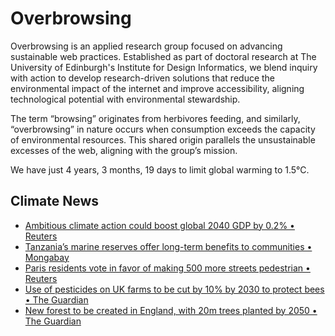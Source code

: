 # Overbrowsing

Overbrowsing is an applied research group focused on advancing sustainable web practices. Established as part of doctoral research at The University of Edinburgh's Institute for Design Informatics, we blend inquiry with action to develop research-driven solutions that reduce the environmental impact of the internet and improve accessibility, aligning technological potential with environmental stewardship.

The term “browsing” originates from herbivores feeding, and similarly, “overbrowsing” in nature occurs when consumption exceeds the capacity of environmental resources. This shared origin parallels the unsustainable excesses of the web, aligning with the group’s mission.

<!-- clock-time -->
We have just 4 years, 3 months, 19 days to limit global warming to 1.5°C.
<!-- /clock-time -->

## Climate News
<!-- clock-news -->
- [Ambitious climate action could boost global 2040 GDP by 0.2% • Reuters](https://www.reuters.com/sustainability/climate-energy/ambitious-climate-action-could-boost-global-2040-gdp-by-02-says-oecd-study-2025-03-25/ )
- [Tanzania’s marine reserves offer long-term benefits to communities • Mongabay](https://news.mongabay.com/2025/03/tanzanias-marine-reserves-offer-long-term-benefits-to-communities-study-finds/ )
- [Paris residents vote in favor of making 500 more streets pedestrian • Reuters](https://www.reuters.com/world/europe/paris-residents-vote-favour-making-500-more-streets-pedestrian-2025-03-23/ )
- [Use of pesticides on UK farms to be cut by 10% by 2030 to protect bees • The Guardian](https://www.theguardian.com/environment/2025/mar/21/use-of-pesticides-on-uk-farms-to-be-cut-by-10-by-2030-to-protect-bees )
- [New forest to be created in England, with 20m trees planted by 2050 • The Guardian](https://www.theguardian.com/environment/2025/mar/21/new-western-forest-england-20-million-trees-2050 )
<!-- /clock-news -->

